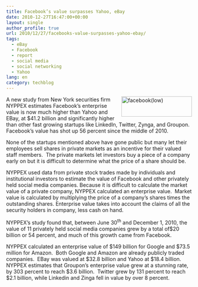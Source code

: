 ```yaml
---
title: Facebook’s value surpasses Yahoo, eBay
date: 2010-12-27T16:47:00+00:00
layout: single
author_profile: true
url: 2010/12/27/facebooks-value-surpasses-yahoo-ebay/
tags:
  - eBay
  - Facebook
  - report
  - social media
  - social networking
  - Yahoo
lang: en
category: techblog
---
```

[<img title="facebook(low)" border="0" alt="facebook(low)" align="right" src="http://lh4.ggpht.com/_vaUVXcmC3OI/TRi8MIpDjBI/AAAAAAAADig/OQNmkuyZSpU/facebook%28low%29_thumb.jpg?imgmax=800" width="191" height="55" />](http://lh4.ggpht.com/_vaUVXcmC3OI/TRi8K7Vo30I/AAAAAAAADic/H3FK_KeSC0U/s1600-h/facebook%28low%29%5B2%5D.jpg)A new study from New York securities firm NYPPEX estimates Facebook’s enterprise value is now much higher than Yahoo and EBay, at $41.2 billion and significantly higher than other fast growing startups like LinkedIn, Twitter, Zynga, and Groupon. Facebook’s value has shot up 56 percent since the middle of 2010.

None of the startups mentioned above have gone public but many let their employees sell shares in private markets as an incentive for their valued staff members.  The private markets let investors buy a piece of a company early on but it is difficult to determine what the price of a share should be.

NYPPEX used data from private stock trades made by individuals and institutional investors to estimate the value of Facebook and other privately held social media companies. Because it is difficult to calculate the market value of a private company, NYPPEX calculated an enterprise value.  Market value is calculated by multiplying the price of a company’s shares times the outstanding shares. Enterprise value takes into account the claims of all the security holders in company, less cash on hand.

NYPPEX’s study found that, between June 30<sup>th</sup> and December 1, 2010, the value of 11 privately held social media companies grew by a total of$20 billion or 54 percent, and much of this growth came from Facebook.

NYPPEX calculated an enterprise value of $149 billion for Google and $73.5 million for Amazon.  Both Google and Amazon are already publicly traded companies.  EBay was valued at $32.8 billion and Yahoo at $18.4 billion.  NYPPEX estimates that Groupon’s enterprise value grew at a stunning rate, by 303 percent to reach $3.6 billion.  Twitter grew by 131 percent to reach $2.1 billion, while Linkedin and Zinga fell in value by over 8 percent.